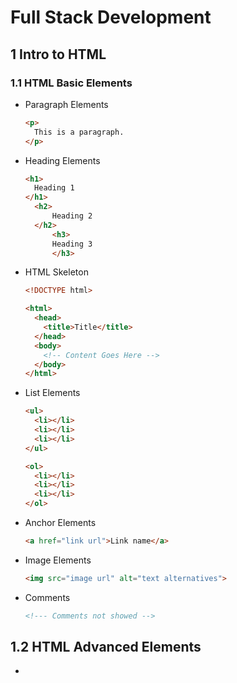 # Full Stack Development





## 1 Intro to HTML

 

### 1.1 HTML Basic Elements

- Paragraph Elements
  ```html
  <p>
    This is a paragraph.
  </p>
  ```

- Heading Elements
  ```html
  <h1>
    Heading 1
  </h1>
  	<h2>
    	Heading 2
  	</h2>
  		<h3>
        Heading 3
  		</h3>
  ```

- HTML Skeleton
  ```html
  <!DOCTYPE html>
  
  <html>
    <head>
      <title>Title</title>
    </head>
    <body>
      <!-- Content Goes Here -->
    </body>
  </html>
  ```

- List Elements
  ```html
  <ul>
   	<li></li>
    <li></li>
    <li></li>
  </ul>
  
  <ol>
    <li></li>
    <li></li>
    <li></li>
  </ol>
  ```

- Anchor Elements

  ```html
  <a href="link url">Link name</a>
  ```

- Image Elements
  ```html
  <img src="image url" alt="text alternatives">
  ```

- Comments

  ```html
  <!--- Comments not showed -->
  ```





## 1.2 HTML Advanced Elements

- 